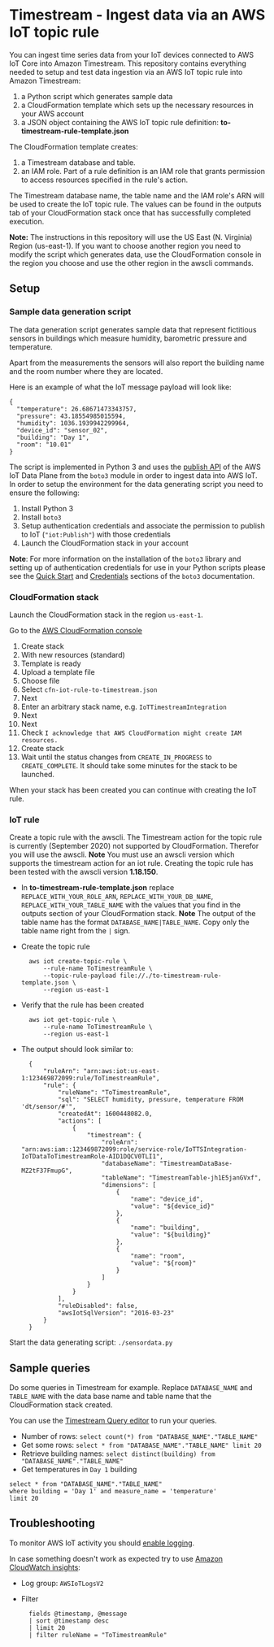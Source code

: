 # Timestream - Ingest data via an AWS IoT topic rule

You can ingest time series data from your IoT devices connected to AWS IoT Core into Amazon Timestream. This repository contains everything needed to setup and test data ingestion via an AWS IoT topic rule into Amazon Timestream:

1. a Python script which generates sample data
2. a CloudFormation template which sets up the necessary resources in your AWS account
3. a JSON object containing the AWS IoT topic rule definition: **to-timestream-rule-template.json**

The CloudFormation template creates:

1. a Timestream database and table.
2. an IAM role. Part of a rule definition is an IAM role that grants permission to access resources specified in the rule's action.

The Timestream database name, the table name and the IAM role's ARN will be used to create the IoT topic rule. The values can be found in the outputs tab of your CloudFormation stack once that has successfully completed execution.

**Note:** The instructions in this repository will use the US East (N. Virginia) Region (us-east-1). If you want to choose another region you need to modify the script which generates data, use the CloudFormation console in the region you choose and use the other region in the awscli commands.

## Setup

### Sample data generation script
The data generation script generates sample data that represent fictitious sensors in buildings which measure humidity, barometric pressure and temperature. 

Apart from the measurements the sensors will also report the building name and the room number where they are located.

Here is an example of what the IoT message payload will look like:

	{
	  "temperature": 26.68671473343757,
	  "pressure": 43.18554985015594,
	  "humidity": 1036.1939942299964,
	  "device_id": "sensor_02",
	  "building": "Day 1",
	  "room": "10.01"
	}


The script is implemented in Python 3 and uses the [publish API](https://docs.aws.amazon.com/iot/latest/apireference/API_iotdata_Publish.html) of the AWS IoT Data Plane from the `boto3` module in order to ingest data into AWS IoT. In order to setup the environment for the data generating script you need to ensure the following:

1. Install Python 3
2. Install `boto3`
3. Setup authentication credentials and associate the permission to publish to IoT (`"iot:Publish"`) with those credentials
4. Launch the CloudFormation stack in your account

**Note**: For more information on the installation of the `boto3` library and setting up of authentication credentials for use in your Python scripts please see the [Quick Start](https://boto3.amazonaws.com/v1/documentation/api/latest/guide/quickstart.html) and [Credentials](https://boto3.amazonaws.com/v1/documentation/api/latest/guide/credentials.html) sections of the `boto3` documentation.

### CloudFormation stack
Launch the CloudFormation stack in the region `us-east-1`.

Go to the [AWS CloudFormation console](https://console.aws.amazon.com/cloudformation/home?region=us-east-1#)

1. Create stack
2. With new resources (standard)
3. Template is ready
4. Upload a template file
5. Choose file
6. Select `cfn-iot-rule-to-timestream.json`
7. Next
8. Enter an arbitrary stack name, e.g. `IoTTimestreamIntegration`
9. Next
10. Next
11. Check `I acknowledge that AWS CloudFormation might create IAM resources.`
12. Create stack
13. Wait until the status changes from `CREATE_IN_PROGRESS` to `CREATE_COMPLETE`. It should take some minutes for the stack to be launched.

When your stack has been created you can continue with creating the IoT rule.


### IoT rule
Create a topic rule with the awscli. The Timestream action for the topic rule is currently (September 2020) not supported by CloudFormation. Therefor you will use the awscli. **Note** You must use an awscli version which supports the timestream action for an iot rule. Creating the topic rule has been tested with the awscli version **1.18.150**.

* In **to-timestream-rule-template.json** replace `REPLACE_WITH_YOUR_ROLE_ARN`, `REPLACE_WITH_YOUR_DB_NAME`, `REPLACE_WITH_YOUR_TABLE_NAME` with the values that you find in the outputs section of your CloudFormation stack. **Note** The output of the table name has the format `DATABASE_NAME|TABLE_NAME`. Copy only the table name right from the `|` sign.
* Create the topic rule

		aws iot create-topic-rule \
			--rule-name ToTimestreamRule \
			--topic-rule-payload file://./to-timestream-rule-template.json \
			--region us-east-1
* Verify that the rule has been created

		aws iot get-topic-rule \
			--rule-name ToTimestreamRule \
			--region us-east-1
		
* The output should look similar to:

		{
		    "ruleArn": "arn:aws:iot:us-east-1:123469872099:rule/ToTimestreamRule",
		    "rule": {
		        "ruleName": "ToTimestreamRule",
		        "sql": "SELECT humidity, pressure, temperature FROM 'dt/sensor/#'",
		        "createdAt": 1600448082.0,
		        "actions": [
		            {
		                "timestream": {
		                    "roleArn": "arn:aws:iam::123469872099:role/service-role/IoTTSIntegration-IoTDataToTimestreamRole-AID1DQCV0TLI1",
		                    "databaseName": "TimestreamDataBase-MZ2tF37FmupG",
		                    "tableName": "TimestreamTable-jh1E5janGVxf",
		                    "dimensions": [
		                        {
		                            "name": "device_id",
		                            "value": "${device_id}"
		                        },
		                        {
		                            "name": "building",
		                            "value": "${building}"
		                        },
		                        {
		                            "name": "room",
		                            "value": "${room}"
		                        }
		                    ]
		                }
		            }
		        ],
		        "ruleDisabled": false,
		        "awsIotSqlVersion": "2016-03-23"
		    }
		}


Start the data generating script: `./sensordata.py`

## Sample queries
Do some queries in Timestream for example. Replace `DATABASE_NAME` and `TABLE_NAME` with the data base name and table name that the CloudFormation stack created.

You can use the [Timestream Query editor](https://console.aws.amazon.com/timestream/home?region=us-east-1#query-editor:) to run your queries.

* Number of rows: `select count(*) from "DATABASE_NAME"."TABLE_NAME"`
* Get some rows: `select * from "DATABASE_NAME"."TABLE_NAME" limit 20`
* Retrieve building names: `select distinct(building) from "DATABASE_NAME"."TABLE_NAME"`
* Get temperatures in `Day 1` building
```
select * from "DATABASE_NAME"."TABLE_NAME" 
where building = 'Day 1' and measure_name = 'temperature'
limit 20
```

## Troubleshooting
To monitor AWS IoT activity you should [enable logging](https://docs.aws.amazon.com/iot/latest/developerguide/configure-logging.html).

In case something doesn't work as expected try to use [Amazon CloudWatch insights](https://console.aws.amazon.com/cloudwatch/home?region=us-east-1#logsV2:logs-insights):

* Log group: `AWSIoTLogsV2`
* Filter

		fields @timestamp, @message
		| sort @timestamp desc
		| limit 20
		| filter ruleName = "ToTimestreamRule"


